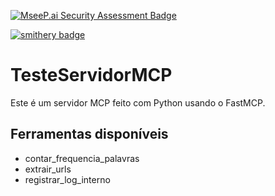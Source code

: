 [![MseeP.ai Security Assessment Badge](https://mseep.net/pr/paolaalim-testemcp-badge.png)](https://mseep.ai/app/paolaalim-testemcp)

[![smithery badge](https://smithery.ai/badge/@paolaalim/testemcp)](https://smithery.ai/server/@paolaalim/testemcp)


# TesteServidorMCP

Este é um servidor MCP feito com Python usando o FastMCP.

## Ferramentas disponíveis
- contar_frequencia_palavras
- extrair_urls
- registrar_log_interno

